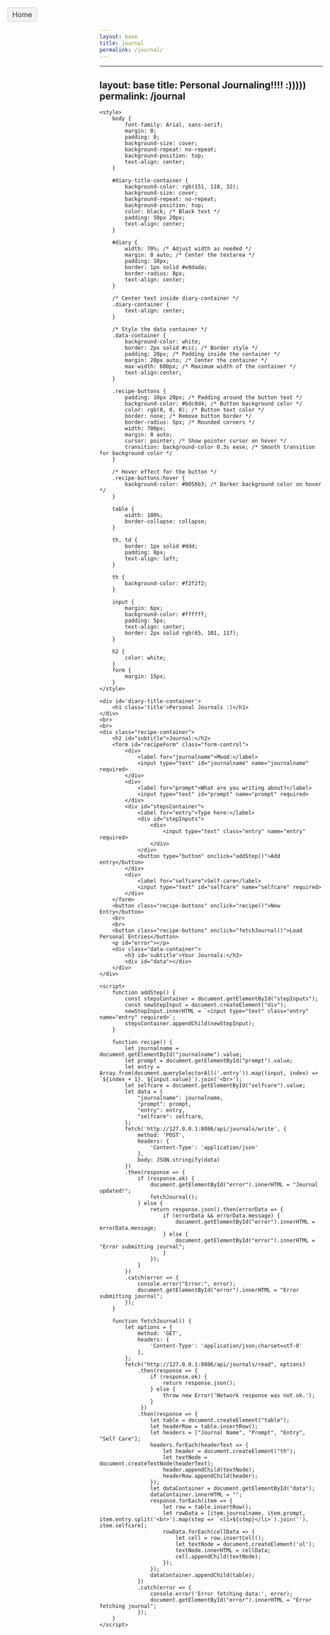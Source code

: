 ```yaml
---
layout: base
title: journal
permalink: /journal/
---
```


---
layout: base
title: Personal Journaling!!!! :)))))
permalink: /journal
---
<!DOCTYPE html>
<html lang="en">
<head>
    <meta charset="UTF-8">
    <meta name="viewport" content="width=device-width, initial-scale=1.0">
    <title>Personal Journaling :)</title>

    <style>
        body {
            font-family: Arial, sans-serif;
            margin: 0;
            padding: 0;
            background-size: cover;
            background-repeat: no-repeat;
            background-position: top;
            text-align: center;
        }

        #diary-title-container {
            background-color: rgb(151, 118, 32);
            background-size: cover;
            background-repeat: no-repeat;
            background-position: top;
            color: black; /* Black text */
            padding: 50px 20px;
            text-align: center;
        }

        #diary {
            width: 70%; /* Adjust width as needed */
            margin: 0 auto; /* Center the textarea */
            padding: 10px;
            border: 1px solid #e8dada;
            border-radius: 8px;
            text-align: center;
        }

        /* Center text inside diary-container */
        .diary-container {
            text-align: center;
        }

        /* Style the data container */
        .data-container {
            background-color: white;
            border: 2px solid #ccc; /* Border style */
            padding: 20px; /* Padding inside the container */
            margin: 20px auto; /* Center the container */
            max-width: 600px; /* Maximum width of the container */
            text-align:center;
        }

        .recipe-buttons {
            padding: 10px 20px; /* Padding around the button text */
            background-color: #bdc8d4; /* Button background color */
            color: rgb(0, 0, 0); /* Button text color */
            border: none; /* Remove button border */
            border-radius: 5px; /* Rounded corners */
            width: 700px; 
            margin: 0 auto;
            cursor: pointer; /* Show pointer cursor on hover */
            transition: background-color 0.3s ease; /* Smooth transition for background color */
        }

        /* Hover effect for the button */
        .recipe-buttons:hover {
            background-color: #0056b3; /* Darker background color on hover */
        }

        table {
            width: 100%;
            border-collapse: collapse;
        }

        th, td {
            border: 1px solid #ddd;
            padding: 8px;
            text-align: left;
        }

        th {
            background-color: #f2f2f2;
        }

        input {
            margin: 6px;
            background-color: #ffffff;
            padding: 5px;
            text-align: center;
            border: 2px solid rgb(65, 101, 117);
        }

        h2 {
            color: white; 
        }
        form {
            margin: 15px;
        }
    </style>
</head>
<body class='sandiego-background'>
    <!-- Home button linking to index.html -->
    <a id="homeButton" href="index" style="position: fixed; top: 20px; left: 20px; font-size: 16px; text-decoration: none; color: #333; padding: 5px 10px; border: 1px solid #ccc; border-radius: 4px; background-color: #f2f2f2;">Home</a>

    <div id='diary-title-container'>
        <h1 class='title'>Personal Journals :)</h1>
    </div>
    <br>
    <br>
    <div class="recipe-container">
        <h2 id="subtitle">Journal:</h2>
        <form id="recipeForm" class="form-control">
            <div>
                <label for="journalname">Mood:</label>
                <input type="text" id="journalname" name="journalname" required>
            </div>  
            <div>
                <label for="prompt">What are you writing about?</label>
                <input type="text" id="prompt" name="prompt" required>
            </div>  
            <div id="stepsContainer">
                <label for="entry">Type here:</label>
                <div id="stepInputs">
                    <div>
                        <input type="text" class="entry" name="entry" required>
                    </div>
                </div>
                <button type="button" onclick="addStep()">Add entry</button>
            </div>  
            <div>
                <label for="selfcare">Self-care</label>
                <input type="text" id="selfcare" name="selfcare" required>
            </div> 
        </form>
        <button class="recipe-buttons" onclick="recipe()">New Entry</button>
        <br>
        <br>
        <button class="recipe-buttons" onclick="fetchJournal()">Load Personal Entries</button>
        <p id="error"></p>
        <div class="data-container">
            <h3 id='subtitle'>Your Journals:</h2>
            <div id="data"></div>
        </div>
    </div>

    <script>
        function addStep() {
            const stepsContainer = document.getElementById("stepInputs");
            const newStepInput = document.createElement("div");
            newStepInput.innerHTML = `<input type="text" class="entry" name="entry" required>`;
            stepsContainer.appendChild(newStepInput);
        }

        function recipe() {
            let journalname = document.getElementById("journalname").value;
            let prompt = document.getElementById("prompt").value;
            let entry = Array.from(document.querySelectorAll('.entry')).map((input, index) => `${index + 1}. ${input.value}`).join('<br>');
            let selfcare = document.getElementById("selfcare").value;
            let data = {
                "journalname": journalname,
                "prompt": prompt,
                "entry": entry,
                "selfcare": selfcare,
            };
            fetch('http://127.0.0.1:8086/api/journals/write', {
                method: 'POST',
                headers: {
                    'Content-Type': 'application/json'
                },
                body: JSON.stringify(data)
            })
            .then(response => {
                if (response.ok) {
                    document.getElementById("error").innerHTML = "Journal updated!";
                    fetchJournal();
                } else {
                    return response.json().then(errorData => {
                        if (errorData && errorData.message) {
                            document.getElementById("error").innerHTML = errorData.message;
                        } else {
                            document.getElementById("error").innerHTML = "Error submitting journal";
                        }
                    });
                }
            })
            .catch(error => {
                console.error("Error:", error);
                document.getElementById("error").innerHTML = "Error submitting journal";
            });
        }

        function fetchJournal() {
            let options = {
                method: 'GET',
                headers: {
                    'Content-Type': 'application/json;charset=utf-8'
                },
            };
            fetch("http://127.0.0.1:8086/api/journals/read", options)
                .then(response => {
                    if (response.ok) {
                        return response.json();
                    } else {
                        throw new Error('Network response was not ok.');
                    }
                 })
                .then(response => {
                    let table = document.createElement("table");
                    let headerRow = table.insertRow();
                    let headers = ["Journal Name", "Prompt", "Entry", "Self Care"];
                    headers.forEach(headerText => {
                        let header = document.createElement("th");
                        let textNode = document.createTextNode(headerText);
                        header.appendChild(textNode);
                        headerRow.appendChild(header);
                    });
                    let dataContainer = document.getElementById("data");
                    dataContainer.innerHTML = "";
                    response.forEach(item => {
                        let row = table.insertRow();
                        let rowData = [item.journalname, item.prompt, item.entry.split('<br>').map(step => `<li>${step}</li>`).join(''), item.selfcare];
                        rowData.forEach(cellData => {
                            let cell = row.insertCell();
                            let textNode = document.createElement('ul');
                            textNode.innerHTML = cellData;
                            cell.appendChild(textNode);
                        });
                    });
                    dataContainer.appendChild(table);
                })
                .catch(error => {
                    console.error('Error fetching data:', error);
                    document.getElementById("error").innerHTML = "Error fetching journal";
                });
        }
    </script>
</body>
</html>
